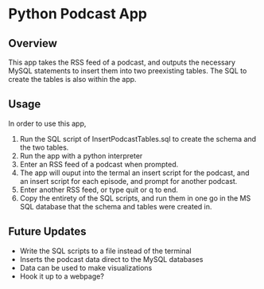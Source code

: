 # Python Podcast App

## Overview
This app takes the RSS feed of a podcast, and outputs the necessary MySQL statements to insert them into two preexisting tables. The SQL to create the tables is also within the app.

## Usage
In order to use this app,
1. Run the SQL script of InsertPodcastTables.sql to create the schema and the two tables.
2. Run the app with a python interpreter
3. Enter an RSS feed of a podcast when prompted.
4. The app will ouput into the termal an insert script for the podcast, and an insert script for each episode, and prompt for another podcast.
5. Enter another RSS feed, or type quit or q to end.
6. Copy the entirety of the SQL scripts, and run them in one go in the MS SQL database that the schema and tables were created in.

## Future Updates
* Write the SQL scripts to a file instead of the terminal
* Inserts the podcast data direct to the MySQL databases
* Data can be used to make visualizations
* Hook it up to a webpage?
